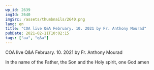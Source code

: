 ```yaml
---
wp_id: 2639
imgId: 2640
imgSrc: /assets/thumbnails/2640.png
lang: en
title: "COA live Q&A February. 10. 2021 by Fr. Anthony Mourad"
pubDate: 2021-02-11T10:02:15
tags: ["aa", "q&a"]
---
```


<!-- page: 6 -->

<p>COA live Q&amp;A February. 10. 2021 by Fr. Anthony Mourad</p>
<p>In the name of the Father, the Son and the Holy spirit, one God amen</p>
